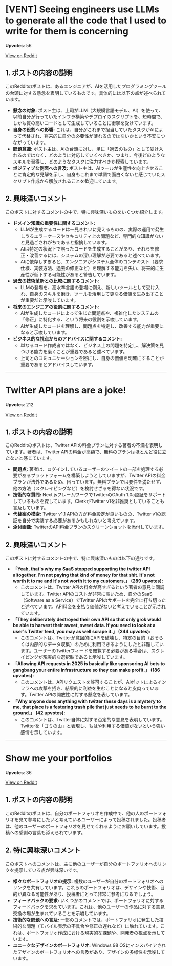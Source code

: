 
# [VENT] Seeing engineers use LLMs to generate all the code that I used to write for them is concerning

**Upvotes**: 56



[View on Reddit](https://www.reddit.com/r/devops/comments/1lodvtm/vent_seeing_engineers_use_llms_to_generate_all/)

## 1. ポストの内容の説明

このRedditのポストは、あるエンジニアが、AIを活用したプログラミングツールの台頭に対する懸念を表明しているものです。具体的には以下の点が述べられています。

*   **懸念の対象:** ポスト主は、上司がLLM（大規模言語モデル、AI）を使って、以前自分が行っていたインフラ構築やデプロイのスクリプトを、短時間で、しかも質の高いコードとして生成していることに衝撃を受けています。
*   **自身の役割への影響:** これは、自分がこれまで担当していたタスクがAIによって代替され、将来的に自分の必要性が薄れるのではないかという不安につながっています。
*   **問題意識:** ポスト主は、AIの台頭に対し、単に「過去のもの」として受け入れるのではなく、どのように対応していくべきか、つまり、今後どのようなスキルを習得し、どのようなタスクに注力すべきか模索しています。
*   **ポジティブな側面への言及:** ポスト主は、AIツールが生産性を向上させることに肯定的な見解を示し、自身もこれまで単調で面白くないと感じていたスクリプト作成から解放されることを歓迎しています。

## 2. 興味深いコメント

このポストに対するコメントの中で、特に興味深いものをいくつか紹介します。

*   **ドメイン知識の重要性に関するコメント:**
    *   LLMが生成するコードは一見きれいに見えるものの、実際の運用で発生しうるエラーケースやセキュリティ上の問題など、専門的な知識がないと見過ごされがちであると指摘しています。
    *   AIは特定の状況下で誤ったコードを生成することがあり、それらを修正・改善するには、システムの深い理解が必要であると述べています。
    *   AIに依存しすぎると、エンジニアがシステム全体のコンテキスト（要求仕様、実装方法、過去の修正など）を理解する能力を失い、将来的に生産性が低下する可能性があると警告しています。
*   **過去の技術革新との比較に関するコメント:**
    *   LLMの登場を、高水準言語の登場に例え、新しいツールとして受け入れ、自身のスキルを磨き、ツールを活用して更なる価値を生み出すことが重要だと示唆しています。
*   **将来のエンジニアの役割に関するコメント:**
    *   AIが生成したコードによって生じた問題点や、複雑化したシステムの「修正」に特化する、という将来の役割を示唆しています。
    *   AIが生成したコードを理解し、問題点を特定し、改善する能力が重要になると示唆しています。
*   **ビジネス的な視点からのアドバイスに関するコメント:**
    *   単なるコード作成者ではなく、ビジネス上の問題を特定し、解決策を見つける能力を磨くことが重要であると述べています。
    *   上司とのコミュニケーションを密にし、自身の価値を明確にすることが重要であるとアドバイスしています。


---

# Twitter API plans are a joke!

**Upvotes**: 212



[View on Reddit](https://www.reddit.com/r/webdev/comments/1lnzgs2/twitter_api_plans_are_a_joke/)

## 1. ポストの内容の説明

このRedditのポストは、Twitter APIの料金プランに対する著者の不満を表明しています。著者は、Twitter APIの料金が高額で、無料のプランはほとんど役に立たないと感じています。

*   **問題点:** 著者は、ログインしているユーザーのツイートの一部を処理する必要があるプラットフォームを構築しようとしていますが、Twitter APIの料金プランが法外であるため、困っています。無料プランでは要件を満たせず、他の方法（スクレイピングなど）を検討せざるを得ない状況です。
*   **技術的な質問:** Next.jsフレームワークでTwitterのOAuth 1.0a認証をサポートしているものを探しています。ClerkがTwitter v1を非推奨としていることも言及しています。
*   **代替案の模索:** Twitter v1.1 APIの方が料金設定が良いものの、Twitter v1の認証を自分で実装する必要があるかもしれないと考えています。
*   **添付画像:** TwitterのAPI料金プランのスクリーンショットを添付しています。

## 2. 興味深いコメント

このポストに対するコメントの中で、特に興味深いものは以下の通りです。

*   **「Yeah, that's why my SaaS stopped supporting the twitter API altogether. I'm not paying that kind of money for that shit. It's not worth it to me and it's not worth it to my customers.」 (289 upvotes):** 
    *   このコメントは、Twitter APIの料金が高すぎるという著者の意見に同調しています。Twitter APIのコストが非常に高いため、自分のSaaS（Software as a Service）でTwitter APIのサポートを完全に打ち切ったと述べています。API料金を支払う価値がないと考えていることが示されています。
*   **「They deliberately destroyed their own API so that only grok would be able to harvest their sweet, sweet data. If you need to look at a user's Twitter feed, you may as well scrape it.」 (244 upvotes):**
    *   このコメントは、Twitterが意図的にAPIを破壊し、特定の目的（おそらくは内部的なデータ収集）のために利用できるようにしたと非難しています。ユーザーのTwitterフィードを閲覧する必要がある場合は、スクレイピングが現実的な選択肢であると示唆しています。
*   **「Allowing API requests in 2025 is basically like sponsoring AI bots to gangbang your entire infrastructure so they can make profit.」 (186 upvotes):**
    *   このコメントは、APIリクエストを許可することが、AIボットによるインフラへの攻撃を招き、結果的に利益を生むことになると皮肉っています。Twitter APIの開放性に対する懸念を表しています。
*   **「Why anyone does anything with twitter these days is a mystery to me, that place is a festering trash pile that just needs to be burnt to the ground.」 (42 upvotes):**
    *   このコメントは、Twitter自体に対する否定的な意見を表明しています。Twitterを「ゴミの山」と表現し、もはや利用する価値がないという強い感情を示しています。


---

# Show me your portfolios

**Upvotes**: 36



[View on Reddit](https://www.reddit.com/r/webdev/comments/1lo6i8m/show_me_your_portfolios/)

## 1. ポストの内容の説明

このRedditのポストは、自分のポートフォリオを作成中で、他の人のポートフォリオを見て参考にしたいと考えているユーザーによって投稿されました。投稿者は、他のユーザーのポートフォリオを見せてくれるようにお願いしています。投稿への感謝の言葉も添えられています。

## 2. 特に興味深いコメント

このポストへのコメントは、主に他のユーザーが自分のポートフォリオへのリンクを提示している点が興味深いです。

*   **様々なポートフォリオの提示:** 複数のユーザーが自分のポートフォリオへのリンクを共有しています。これらのポートフォリオは、デザインや技術、目的が異なる可能性があり、投稿者にとって非常に参考になるでしょう。
*   **フィードバックの要求:** いくつかのコメントでは、ポートフォリオに対するフィードバックを求めています。これは、他のユーザーの作品に対する意見交換の場が生まれていることを示唆しています。
*   **技術的な問題への言及:** 一部のコメントでは、ポートフォリオに発生した技術的な問題（モバイル表示の不具合や修正の遅れなど）に触れています。これは、ポートフォリオ作成における現実的な課題や、開発者の視点を示しています。
*   **ユニークなデザインのポートフォリオ:** Windows 98 OSにインスパイアされたデザインのポートフォリオへの言及があり、デザインの多様性を示唆しています。

